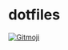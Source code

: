 # dotfiles

[![Gitmoji](https://img.shields.io/badge/gitmoji-%20💻%20🔨-FFDD67.svg?style=flat-square)](https://gitmoji.carloscuesta.me)
